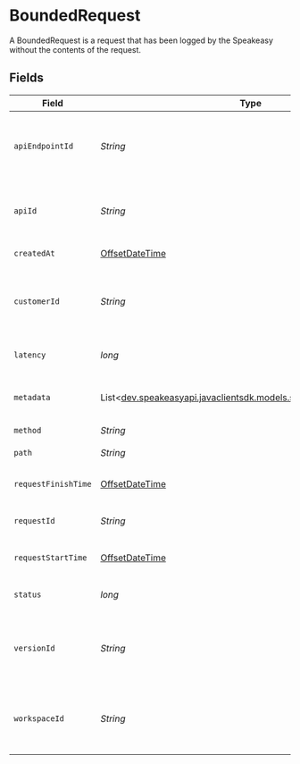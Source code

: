 # BoundedRequest

A BoundedRequest is a request that has been logged by the Speakeasy without the contents of the request.


## Fields

| Field                                                                                                        | Type                                                                                                         | Required                                                                                                     | Description                                                                                                  |
| ------------------------------------------------------------------------------------------------------------ | ------------------------------------------------------------------------------------------------------------ | ------------------------------------------------------------------------------------------------------------ | ------------------------------------------------------------------------------------------------------------ |
| `apiEndpointId`                                                                                              | *String*                                                                                                     | :heavy_check_mark:                                                                                           | The ID of the ApiEndpoint this request was made to.                                                          |
| `apiId`                                                                                                      | *String*                                                                                                     | :heavy_check_mark:                                                                                           | The ID of the Api this request was made to.                                                                  |
| `createdAt`                                                                                                  | [OffsetDateTime](https://docs.oracle.com/javase/8/docs/api/java/time/OffsetDateTime.html)                    | :heavy_check_mark:                                                                                           | Creation timestamp.                                                                                          |
| `customerId`                                                                                                 | *String*                                                                                                     | :heavy_check_mark:                                                                                           | The ID of the customer that made this request.                                                               |
| `latency`                                                                                                    | *long*                                                                                                       | :heavy_check_mark:                                                                                           | The latency of the request.                                                                                  |
| `metadata`                                                                                                   | List<[dev.speakeasyapi.javaclientsdk.models.shared.RequestMetadata](../../models/shared/RequestMetadata.md)> | :heavy_minus_sign:                                                                                           | Metadata associated with this request                                                                        |
| `method`                                                                                                     | *String*                                                                                                     | :heavy_check_mark:                                                                                           | HTTP verb.                                                                                                   |
| `path`                                                                                                       | *String*                                                                                                     | :heavy_check_mark:                                                                                           | The path of the request.                                                                                     |
| `requestFinishTime`                                                                                          | [OffsetDateTime](https://docs.oracle.com/javase/8/docs/api/java/time/OffsetDateTime.html)                    | :heavy_check_mark:                                                                                           | The time the request finished.                                                                               |
| `requestId`                                                                                                  | *String*                                                                                                     | :heavy_check_mark:                                                                                           | The ID of this request.                                                                                      |
| `requestStartTime`                                                                                           | [OffsetDateTime](https://docs.oracle.com/javase/8/docs/api/java/time/OffsetDateTime.html)                    | :heavy_check_mark:                                                                                           | The time the request was made.                                                                               |
| `status`                                                                                                     | *long*                                                                                                       | :heavy_check_mark:                                                                                           | The status code of the request.                                                                              |
| `versionId`                                                                                                  | *String*                                                                                                     | :heavy_check_mark:                                                                                           | The version ID of the Api this request was made to.                                                          |
| `workspaceId`                                                                                                | *String*                                                                                                     | :heavy_check_mark:                                                                                           | The workspace ID this request was made to.                                                                   |